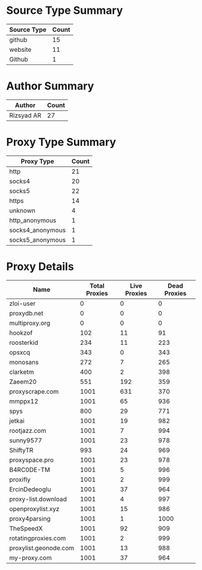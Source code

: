# Source Type Summary

| Source Type | Count |
|-------------|-------|
| github | 15 |
| website | 11 |
| Github | 1 |


# Author Summary

| Author | Count |
|--------|-------|
| Rizsyad AR | 27 |


# Proxy Type Summary

| Proxy Type | Count |
|------------|-------|
| http | 21 |
| socks4 | 20 |
| socks5 | 22 |
| https | 14 |
| unknown | 4 |
| http_anonymous | 1 |
| socks4_anonymous | 1 |
| socks5_anonymous | 1 |


# Proxy Details

| Name | Total Proxies | Live Proxies | Dead Proxies |
|------|---------------|--------------|---------------|
| zloi-user | 0 | 0 | 0 |
| proxydb.net | 0 | 0 | 0 |
| multiproxy.org | 0 | 0 | 0 |
| hookzof | 102 | 11 | 91 |
| roosterkid | 234 | 11 | 223 |
| opsxcq | 343 | 0 | 343 |
| monosans | 272 | 7 | 265 |
| clarketm | 400 | 2 | 398 |
| Zaeem20 | 551 | 192 | 359 |
| proxyscrape.com | 1001 | 631 | 370 |
| mmppx12 | 1001 | 65 | 936 |
| spys | 800 | 29 | 771 |
| jetkai | 1001 | 19 | 982 |
| rootjazz.com | 1001 | 7 | 994 |
| sunny9577 | 1001 | 23 | 978 |
| ShiftyTR | 993 | 24 | 969 |
| proxyspace.pro | 1001 | 23 | 978 |
| B4RC0DE-TM | 1001 | 5 | 996 |
| proxifly | 1001 | 2 | 999 |
| ErcinDedeoglu | 1001 | 37 | 964 |
| proxy-list.download | 1001 | 4 | 997 |
| openproxylist.xyz | 1001 | 15 | 986 |
| proxy4parsing | 1001 | 1 | 1000 |
| TheSpeedX | 1001 | 92 | 909 |
| rotatingproxies.com | 1001 | 2 | 999 |
| proxylist.geonode.com | 1001 | 13 | 988 |
| my-proxy.com | 1001 | 37 | 964 |
